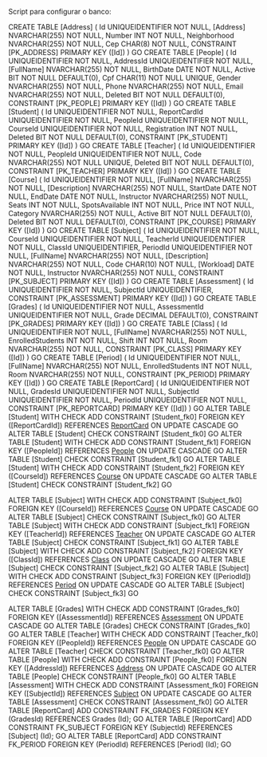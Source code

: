 Script para configurar o banco: 

CREATE TABLE [Address] (
    Id UNIQUEIDENTIFIER NOT NULL,
    [Address] NVARCHAR(255) NOT NULL,
    Number INT NOT NULL,
    Neighborhood NVARCHAR(255) NOT NULL,
    Cep CHAR(8) NOT NULL,
  CONSTRAINT [PK_ADDRESS] PRIMARY KEY ([Id])
)
GO
CREATE TABLE [People] (
    Id UNIQUEIDENTIFIER NOT NULL,
    AddressId UNIQUEIDENTIFIER NOT NULL,
    [FullName] NVARCHAR(255) NOT NULL,
    BirthDate DATE NOT NULL,
    Active BIT NOT NULL DEFAULT(0),
    Cpf CHAR(11) NOT NULL UNIQUE,
    Gender NVARCHAR(255) NOT NULL,
    Phone NVARCHAR(255) NOT NULL,
    Email NVARCHAR(255) NOT NULL,
    Deleted BIT NOT NULL DEFAULT(0),
  CONSTRAINT [PK_PEOPLE] PRIMARY KEY ([Id])
)
GO
CREATE TABLE [Student] (
    Id UNIQUEIDENTIFIER NOT NULL,
    ReportCardId UNIQUEIDENTIFIER NOT NULL,
    PeopleId UNIQUEIDENTIFIER NOT NULL,
    CourseId UNIQUEIDENTIFIER NOT NULL,
    Registration INT NOT NULL,
    Deleted BIT NOT NULL DEFAULT(0),
  CONSTRAINT [PK_STUDENT] PRIMARY KEY ([Id])
)
GO
CREATE TABLE [Teacher] (
    Id UNIQUEIDENTIFIER NOT NULL,
    PeopleId UNIQUEIDENTIFIER NOT NULL,
    Code NVARCHAR(255) NOT NULL UNIQUE,
    Deleted BIT NOT NULL DEFAULT(0),
  CONSTRAINT [PK_TEACHER] PRIMARY KEY ([Id])
)
GO
CREATE TABLE [Course] (
    Id UNIQUEIDENTIFIER NOT NULL,
    [FullName] NVARCHAR(255) NOT NULL,
    [Description] NVARCHAR(255) NOT NULL,
    StartDate DATE NOT NULL,
    EndDate DATE NOT NULL,
    Instructor NVARCHAR(255) NOT NULL,
    Seats INT NOT NULL,
    SpotsAvailable INT NOT NULL,
    Price INT NOT NULL,
    Category NVARCHAR(255) NOT NULL,
    Active BIT NOT NULL DEFAULT(0),
    Deleted BIT NOT NULL DEFAULT(0),
  CONSTRAINT [PK_COURSE] PRIMARY KEY ([Id])
)
GO
CREATE TABLE [Subject] (
    Id UNIQUEIDENTIFIER NOT NULL,
    CourseId UNIQUEIDENTIFIER NOT NULL,
    TeacherId UNIQUEIDENTIFIER NOT NULL,
    ClassId UNIQUEIDENTIFIER,
    PeriodId UNIQUEIDENTIFIER NOT NULL,
    [FullName] NVARCHAR(255) NOT NULL,
    [Description] NVARCHAR(255) NOT NULL,
    Code CHAR(10) NOT NULL,
    [Workload] DATE NOT NULL,
    Instructor NVARCHAR(255) NOT NULL,
  CONSTRAINT [PK_SUBJECT] PRIMARY KEY ([Id])
)
GO
CREATE TABLE [Assessment] (
    Id UNIQUEIDENTIFIER NOT NULL,
    SubjectId UNIQUEIDENTIFIER,
  CONSTRAINT [PK_ASSESSMENT] PRIMARY KEY ([Id])
)
GO
CREATE TABLE [Grades] (
    Id UNIQUEIDENTIFIER NOT NULL,
    AssessmentId UNIQUEIDENTIFIER NOT NULL,
    Grade DECIMAL DEFAULT(0),
  CONSTRAINT [PK_GRADES] PRIMARY KEY ([Id])
)
GO
CREATE TABLE [Class] (
    Id UNIQUEIDENTIFIER NOT NULL,
    [FullName] NVARCHAR(255) NOT NULL,
    EnrolledStudents INT NOT NULL,
    Shift INT NOT NULL,
    Room NVARCHAR(255) NOT NULL,
  CONSTRAINT [PK_CLASS] PRIMARY KEY ([Id])
)
GO
CREATE TABLE [Period] (
    Id UNIQUEIDENTIFIER NOT NULL,
    [FullName] NVARCHAR(255) NOT NULL,
    EnrolledStudents INT NOT NULL,
    Room NVARCHAR(255) NOT NULL,
  CONSTRAINT [PK_PERIOD] PRIMARY KEY ([Id])
)
GO
CREATE TABLE [ReportCard] (
    Id UNIQUEIDENTIFIER NOT NULL,
    GradesId UNIQUEIDENTIFIER NOT NULL,
    SubjectId UNIQUEIDENTIFIER NOT NULL,
    PeriodId UNIQUEIDENTIFIER NOT NULL,
  CONSTRAINT [PK_REPORTCARD] PRIMARY KEY ([Id])
)
GO
ALTER TABLE [Student] WITH CHECK ADD CONSTRAINT [Student_fk0] FOREIGN KEY ([ReportCardId]) REFERENCES [ReportCard]([Id])
ON UPDATE CASCADE
GO
ALTER TABLE [Student] CHECK CONSTRAINT [Student_fk0]
GO
ALTER TABLE [Student] WITH CHECK ADD CONSTRAINT [Student_fk1] FOREIGN KEY ([PeopleId]) REFERENCES [People]([Id])
ON UPDATE CASCADE
GO
ALTER TABLE [Student] CHECK CONSTRAINT [Student_fk1]
GO
ALTER TABLE [Student] WITH CHECK ADD CONSTRAINT [Student_fk2] FOREIGN KEY ([CourseId]) REFERENCES [Course]([Id])
ON UPDATE CASCADE
GO
ALTER TABLE [Student] CHECK CONSTRAINT [Student_fk2]
GO

ALTER TABLE [Subject] WITH CHECK ADD CONSTRAINT [Subject_fk0] FOREIGN KEY ([CourseId]) REFERENCES [Course]([Id])
ON UPDATE CASCADE
GO
ALTER TABLE [Subject] CHECK CONSTRAINT [Subject_fk0]
GO
ALTER TABLE [Subject] WITH CHECK ADD CONSTRAINT [Subject_fk1] FOREIGN KEY ([TeacherId]) REFERENCES [Teacher]([Id])
ON UPDATE CASCADE
GO
ALTER TABLE [Subject] CHECK CONSTRAINT [Subject_fk1]
GO
ALTER TABLE [Subject] WITH CHECK ADD CONSTRAINT [Subject_fk2] FOREIGN KEY ([ClassId]) REFERENCES [Class]([Id])
ON UPDATE CASCADE
GO
ALTER TABLE [Subject] CHECK CONSTRAINT [Subject_fk2]
GO
ALTER TABLE [Subject] WITH CHECK ADD CONSTRAINT [Subject_fk3] FOREIGN KEY ([PeriodId]) REFERENCES [Period]([Id])
ON UPDATE CASCADE
GO
ALTER TABLE [Subject] CHECK CONSTRAINT [Subject_fk3]
GO

ALTER TABLE [Grades] WITH CHECK ADD CONSTRAINT [Grades_fk0] FOREIGN KEY ([AssessmentId]) REFERENCES [Assessment]([Id])
ON UPDATE CASCADE
GO
ALTER TABLE [Grades] CHECK CONSTRAINT [Grades_fk0]
GO
ALTER TABLE [Teacher] WITH CHECK ADD CONSTRAINT [Teacher_fk0] FOREIGN KEY ([PeopleId]) REFERENCES [People]([Id])
ON UPDATE CASCADE
GO
ALTER TABLE [Teacher] CHECK CONSTRAINT [Teacher_fk0]
GO
ALTER TABLE [People] WITH CHECK ADD CONSTRAINT [People_fk0] FOREIGN KEY ([AddressId]) REFERENCES [Address]([Id])
ON UPDATE CASCADE
GO
ALTER TABLE [People] CHECK CONSTRAINT [People_fk0]
GO
ALTER TABLE [Assessment] WITH CHECK ADD CONSTRAINT [Assessment_fk0] FOREIGN KEY ([SubjectId]) REFERENCES [Subject]([Id])
ON UPDATE CASCADE
GO
ALTER TABLE [Assessment] CHECK CONSTRAINT [Assessment_fk0]
GO
ALTER TABLE [ReportCard] ADD CONSTRAINT FK_GRADES
FOREIGN KEY (GradesId) REFERENCES Grades (Id);
GO
ALTER TABLE [ReportCard] ADD CONSTRAINT FK_SUBJECT
FOREIGN KEY (SubjectId) REFERENCES [Subject] (Id);
GO
ALTER TABLE [ReportCard] ADD CONSTRAINT FK_PERIOD
FOREIGN KEY (PeriodId) REFERENCES [Period] (Id);
GO
